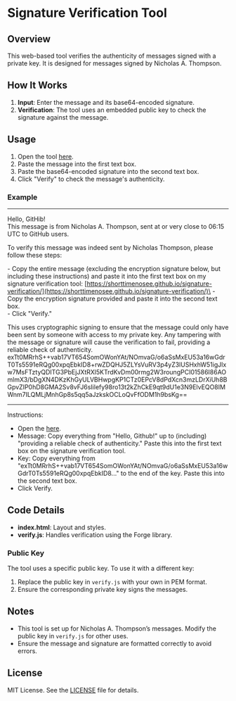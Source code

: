 # Signature Verification Tool

## Overview

This web-based tool verifies the authenticity of messages signed with a private key. It is designed for messages signed by Nicholas A. Thompson.

## How It Works

1. **Input**: Enter the message and its base64-encoded signature.
2. **Verification**: The tool uses an embedded public key to check the signature against the message.

## Usage

1. Open the tool [here](https://shorttimenosee.github.io/signature-verification/).
2. Paste the message into the first text box.
3. Paste the base64-encoded signature into the second text box.
4. Click "Verify" to check the message's authenticity.

### Example
<hr />
Hello, GitHib!<br />
This message is from Nicholas A. Thompson, sent at or very close to 06:15 UTC to GitHub users.
 
To verify this message was indeed sent by Nicholas Thompson, please follow these steps:

\- Copy the entire message (excluding the encryption signature below, but including these instructions) and paste it into the first text box on my signature verification tool: [https://shorttimenosee.github.io/signature-verification/](https://shorttimenosee.github.io/signature-verification/)\
\- Copy the encryption signature provided and paste it into the second text box.\
\- Click "Verify."

This uses cryptographic signing to ensure that the message could only have been sent by someone with access to my private key. Any tampering with the message or signature will cause the verification to fail, providing a reliable check of authenticity.\
exTt0MRrhS++vab17VT654SomOWonYAt/NOmvaG/o6aSsMxEU53a16wGdrT0Ts5591eRQg00xpqEbkID8+rwZDQHJ5ZLYsVuRV3p4yZ3lUSHxhW51igJlxw7MsFTztyQDITG3PbEjJXtRXl5KTrdKvDm00rmg2W3roungPCI01586I86AOmlmX3/bDgXN4DKzKhGyULVBHwpgKP1CTz0EPcV8dPdXcn3mzLDrXiUh8BGpvZIP0hD8GMA2Sv8vFJ6sIilefy98ro13t2kZhCkE9qt9dU1e3N9ElvEQO8IMWnm7ILQMLjMnhGp8s5qq5aJzkskOCLoQvFfODM1h9bsKg==
<hr />

Instructions:
- Open the [here](https://shorttimenosee.github.io/signature-verification/).
- Message: Copy everything from "Hello, Github!" up to (including) "providing a reliable check of authenticity." Paste this into the first text box on the signature verification tool.
- Key: Copy everything from "exTt0MRrhS++vab17VT654SomOWonYAt/NOmvaG/o6aSsMxEU53a16wGdrT0Ts5591eRQg00xpqEbkID8..." to the end of the key. Paste this into the second text box.
- Click Verify.

## Code Details

- **index.html**: Layout and styles.
- **verify.js**: Handles verification using the Forge library.

### Public Key

The tool uses a specific public key. To use it with a different key:

1. Replace the public key in `verify.js` with your own in PEM format.
2. Ensure the corresponding private key signs the messages.

## Notes

- This tool is set up for Nicholas A. Thompson’s messages. Modify the public key in `verify.js` for other uses.
- Ensure the message and signature are formatted correctly to avoid errors.

## License

MIT License. See the [LICENSE](LICENSE) file for details.
